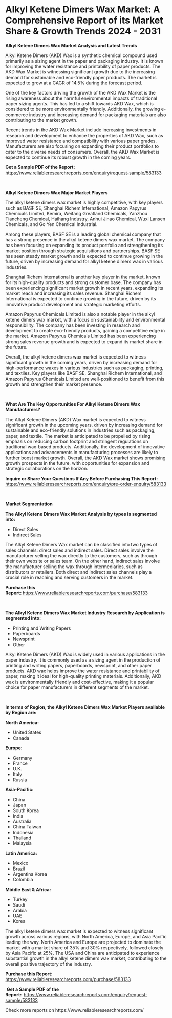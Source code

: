 <p><h1>Alkyl Ketene Dimers Wax Market: A Comprehensive Report of its Market Share & Growth Trends 2024 - 2031</h1></p><p><strong>Alkyl Ketene Dimers Wax Market Analysis and Latest Trends</strong></p>
<p><p>Alkyl Ketene Dimers (AKD) Wax is a synthetic chemical compound used primarily as a sizing agent in the paper and packaging industry. It is known for improving the water resistance and printability of paper products. The AKD Wax Market is witnessing significant growth due to the increasing demand for sustainable and eco-friendly paper products. The market is expected to grow at a CAGR of 14.5% during the forecast period.</p><p>One of the key factors driving the growth of the AKD Wax Market is the rising awareness about the harmful environmental impacts of traditional paper sizing agents. This has led to a shift towards AKD Wax, which is considered to be more environmentally friendly. Additionally, the growing e-commerce industry and increasing demand for packaging materials are also contributing to the market growth.</p><p>Recent trends in the AKD Wax Market include increasing investments in research and development to enhance the properties of AKD Wax, such as improved water resistance and compatibility with various paper grades. Manufacturers are also focusing on expanding their product portfolios to cater to the diverse needs of consumers. Overall, the AKD Wax Market is expected to continue its robust growth in the coming years.</p></p>
<p><strong>Get a Sample PDF of the Report:&nbsp;</strong> <a href="https://www.reliableresearchreports.com/enquiry/request-sample/583133">https://www.reliableresearchreports.com/enquiry/request-sample/583133</a></p>
<p>&nbsp;</p>
<p><strong>Alkyl Ketene Dimers Wax Major Market Players</strong></p>
<p><p>The alkyl ketene dimers wax market is highly competitive, with key players such as BASF SE, Shanghai Richem International, Amazon Papyrus Chemicals Limited, Kemira, Weifang Greatland Chemicals, Yanzhou Tiancheng Chemical, Haihang Industry, Anhui Jinao Chemical, Wuxi Lansen Chemicals, and Go Yen Chemical Industrial.</p><p>Among these players, BASF SE is a leading global chemical company that has a strong presence in the alkyl ketene dimers wax market. The company has been focusing on expanding its product portfolio and strengthening its market position through strategic acquisitions and partnerships. BASF SE has seen steady market growth and is expected to continue growing in the future, driven by increasing demand for alkyl ketene dimers wax in various industries.</p><p>Shanghai Richem International is another key player in the market, known for its high-quality products and strong customer base. The company has been experiencing significant market growth in recent years, expanding its market reach and increasing its sales revenue. Shanghai Richem International is expected to continue growing in the future, driven by its innovative product development and strategic marketing efforts.</p><p>Amazon Papyrus Chemicals Limited is also a notable player in the alkyl ketene dimers wax market, with a focus on sustainability and environmental responsibility. The company has been investing in research and development to create eco-friendly products, gaining a competitive edge in the market. Amazon Papyrus Chemicals Limited has been experiencing strong sales revenue growth and is expected to expand its market share in the future.</p><p>Overall, the alkyl ketene dimers wax market is expected to witness significant growth in the coming years, driven by increasing demand for high-performance waxes in various industries such as packaging, printing, and textiles. Key players like BASF SE, Shanghai Richem International, and Amazon Papyrus Chemicals Limited are well-positioned to benefit from this growth and strengthen their market presence.</p></p>
<p>&nbsp;</p>
<p><strong>What Are The Key Opportunities For Alkyl Ketene Dimers Wax Manufacturers?</strong></p>
<p><p>The Alkyl Ketene Dimers (AKD) Wax market is expected to witness significant growth in the upcoming years, driven by increasing demand for sustainable and eco-friendly solutions in industries such as packaging, paper, and textile. The market is anticipated to be propelled by rising emphasis on reducing carbon footprint and stringent regulations on traditional wax-based products. Additionally, the development of innovative applications and advancements in manufacturing processes are likely to further boost market growth. Overall, the AKD Wax market shows promising growth prospects in the future, with opportunities for expansion and strategic collaborations on the horizon.</p></p>
<p><strong>Inquire or Share Your Questions If Any Before Purchasing This Report:</strong> <a href="https://www.reliableresearchreports.com/enquiry/pre-order-enquiry/583133">https://www.reliableresearchreports.com/enquiry/pre-order-enquiry/583133</a></p>
<p>&nbsp;</p>
<p><strong>Market Segmentation</strong></p>
<p><strong>The Alkyl Ketene Dimers Wax Market Analysis by types is segmented into:</strong></p>
<p><ul><li>Direct Sales</li><li>Indirect Sales</li></ul></p>
<p><p>The Alkyl Ketene Dimers Wax market can be classified into two types of sales channels: direct sales and indirect sales. Direct sales involve the manufacturer selling the wax directly to the customers, such as through their own website or sales team. On the other hand, indirect sales involve the manufacturer selling the wax through intermediaries, such as distributors or retailers. Both direct and indirect sales channels play a crucial role in reaching and serving customers in the market.</p></p>
<p><strong>Purchase this Report:&nbsp;</strong><a href="https://www.reliableresearchreports.com/purchase/583133">https://www.reliableresearchreports.com/purchase/583133</a></p>
<p>&nbsp;</p>
<p><strong>The Alkyl Ketene Dimers Wax Market Industry Research by Application is segmented into:</strong></p>
<p><ul><li>Printing and Writing Papers</li><li>Paperboards</li><li>Newsprint</li><li>Other</li></ul></p>
<p><p>Alkyl Ketene Dimers (AKD) Wax is widely used in various applications in the paper industry. It is commonly used as a sizing agent in the production of printing and writing papers, paperboards, newsprint, and other paper products. AKD wax helps improve the water resistance and printability of paper, making it ideal for high-quality printing materials. Additionally, AKD wax is environmentally friendly and cost-effective, making it a popular choice for paper manufacturers in different segments of the market.</p></p>
<p>&nbsp;</p>
<p><strong>In terms of Region, the Alkyl Ketene Dimers Wax Market Players available by Region are:</strong></p>
<p>
    <p> <strong> North America: </strong>
        <ul>
            <li>United States</li>
            <li>Canada</li>
        </ul>
        </p> 
    <p> <strong> Europe: </strong>
        <ul>
            <li>Germany</li>
            <li>France</li>
            <li>U.K.</li>
            <li>Italy</li>
            <li>Russia</li>
        </ul>
        </p> 
    <p> <strong> Asia-Pacific: </strong>
        <ul>
            <li>China</li>
            <li>Japan</li>
            <li>South Korea</li>
            <li>India</li>
            <li>Australia</li>
            <li>China Taiwan</li>
            <li>Indonesia</li>
            <li>Thailand</li>
            <li>Malaysia</li>
        </ul>
        </p> 
    <p> <strong> Latin America: </strong>
        <ul>
            <li>Mexico</li>
            <li>Brazil</li>
            <li>Argentina Korea</li>
            <li>Colombia</li>
        </ul>
        </p> 
    <p> <strong> Middle East & Africa: </strong>
        <ul>
            <li>Turkey</li>
            <li>Saudi</li>
            <li>Arabia</li>
            <li>UAE</li>
            <li>Korea</li>
        </ul>
    </p>
    </p>
<p><p>The alkyl ketene dimers wax market is expected to witness significant growth across various regions, with North America, Europe, and Asia Pacific leading the way. North America and Europe are projected to dominate the market with a market share of 35% and 30% respectively, followed closely by Asia Pacific at 25%. The USA and China are anticipated to experience substantial growth in the alkyl ketene dimers wax market, contributing to the overall positive trajectory of the industry.</p></p>
<p><strong>Purchase this Report: </strong><a href="https://www.reliableresearchreports.com/purchase/583133">https://www.reliableresearchreports.com/purchase/583133</a></p>
<p>&nbsp;<strong>Get a Sample PDF of the Report:&nbsp;&nbsp;</strong><a href="https://www.reliableresearchreports.com/enquiry/request-sample/583133">https://www.reliableresearchreports.com/enquiry/request-sample/583133</a></p>
<p><strong></strong></p>
<p>Check more reports on https://www.reliableresearchreports.com/</p>